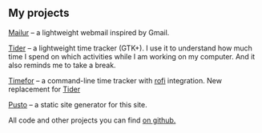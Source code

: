 ## My projects
[Mailur](/mailur/) – a lightweight webmail inspired by Gmail.

[Tider](https://github.com/naspeh/tider) – a lightweight time tracker (GTK+). I use it to understand how much time I spend on which activities while I am working on my computer. And it also reminds me to take a break.

[Timefor](https://github.com/naspeh/timefor) – a command-line time tracker with [rofi](https://github.com/davatorium/rofi) integration. New replacement for [Tider](/en/tider/)

[Pusto](https://github.com/naspeh/pusto) – a static site generator for this site.

All code and other projects you can find [on github.](https://github.com/naspeh)
